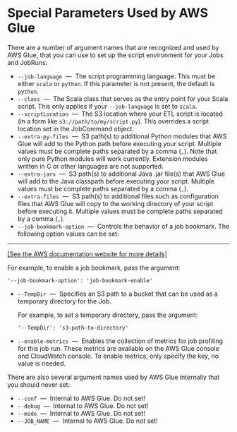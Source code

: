# Special Parameters Used by AWS Glue<a name="aws-glue-programming-etl-glue-arguments"></a>

There are a number of argument names that are recognized and used by AWS Glue, that you can use to set up the script environment for your Jobs and JobRuns:
+ `--job-language`  —  The script programming language\. This must be either `scala` or `python`\. If this parameter is not present, the default is `python`\.
+ `--class`  —  The Scala class that serves as the entry point for your Scala script\. This only applies if your `--job-language` is set to `scala`\.
+ `--scriptLocation`  —  The S3 location where your ETL script is located \(in a form like `s3://path/to/my/script.py`\)\. This overrides a script location set in the JobCommand object\.
+ `--extra-py-files`  —  S3 path\(s\) to additional Python modules that AWS Glue will add to the Python path before executing your script\. Multiple values must be complete paths separated by a comma \(`,`\)\. Note that only pure Python modules will work currently\. Extension modules written in C or other languages are not supported\.
+ `--extra-jars`  —  S3 path\(s\) to additional Java \.jar file\(s\) that AWS Glue will add to the Java classpath before executing your script\. Multiple values must be complete paths separated by a comma \(`,`\)\.
+ `--extra-files`  —  S3 path\(s\) to additional files such as configuration files that AWS Glue will copy to the working directory of your script before executing it\. Multiple values must be complete paths separated by a comma \(`,`\)\.
+ `--job-bookmark-option`  —  Controls the behavior of a job bookmark\. The following option values can be set:  
****    
[\[See the AWS documentation website for more details\]](http://docs.aws.amazon.com/glue/latest/dg/aws-glue-programming-etl-glue-arguments.html)

  For example, to enable a job bookmark, pass the argument:

  ```
  '--job-bookmark-option': 'job-bookmark-enable'
  ```
+ `--TempDir`  —  Specifies an S3 path to a bucket that can be used as a temporary directory for the Job\.

  For example, to set a temporary directory, pass the argument:

  ```
  '--TempDir': 's3-path-to-directory'
  ```
+ `--enable-metrics`  —  Enables the collection of metrics for job profiling for this job run\. These metrics are available on the AWS Glue console and CloudWatch console\. To enable metrics, only specify the key, no value is needed\.

There are also several argument names used by AWS Glue internally that you should never set:
+ `--conf`  —  Internal to AWS Glue\. Do not set\!
+ `--debug`  —  Internal to AWS Glue\. Do not set\!
+ `--mode`  —  Internal to AWS Glue\. Do not set\!
+ `--JOB_NAME`  —  Internal to AWS Glue\. Do not set\!